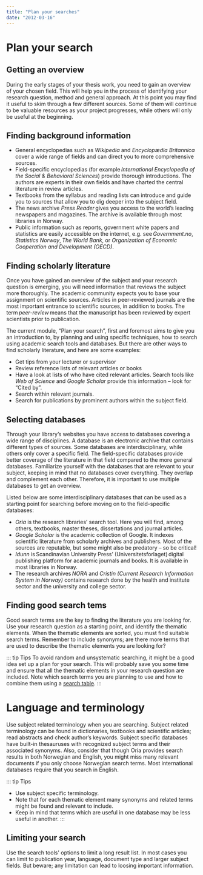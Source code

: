 ```yaml
---
title: "Plan your searches"
date: "2012-03-16"
---
```


# Plan your search

## Getting an overview
During the early stages of your thesis work, you need to gain an overview of your chosen field. This will help you in the process of identifying your research question, method and general approach. At this point you may find it useful to skim through a few different sources. Some of them will continue to be valuable resources as your project progresses, while others will only be useful at the beginning. 


## Finding background information
+ General encyclopedias such as _Wikipedia_ and _Encyclopædia Britannica_ cover a wide range of fields and can direct you to more comprehensive sources. 
+ Field-specific encyclopedias (for example _International Encyclopedia of the Social & Behavioral Sciences_) provide thorough introductions. The authors are experts in their own fields and have charted the central literature in review articles. 
+ Textbooks from the syllabus and reading lists can introduce and guide you to sources that allow you to dig deeper into the subject field. 
+ The news archive _Press Reader_ gives you access to the world’s leading newspapers and magazines. The archive is available through most libraries in Norway. 
+ Public information such as reports, government white papers and statistics are easily accessible on the internet, e.g. see _Government.no_, _Statistics Norway_, _The World Bank_, or _Organization of Economic Cooperation and Development (OECD)_. 


## Finding scholarly literature
Once you have gained an overview of the subject and your research question is emerging, you will need information that reviews the subject more thoroughly. The academic community expects you to base your assignment on scientific sources. Articles in peer-reviewed journals are the most important entrance to scientific sources, in addition to books. The term _peer-review_ means that the manuscript has been reviewed by expert scientists prior to publication.  

The current module, “Plan your search”, first and foremost aims to give you an introduction to, by planning and using specific techniques, how to search using academic search tools and databases. But there are other ways to find scholarly literature, and here are some examples: 

+ Get tips from your lecturer or supervisor 
+ Review reference lists of relevant articles or books 
+ Have a look at lists of who have cited relevant articles. Search tools like _Web of Science_ and _Google Scholar_ provide this information – look for “Cited by”. 
+ Search within relevant journals. 
+ Search for publications by prominent authors within the subject field.

## Selecting databases
Through your library’s websites you have access to databases covering a wide range of disciplines. A database is an electronic archive that contains different types of sources. Some databases are interdisciplinary, while others only cover a specific field. The field-specific databases provide better coverage of the literature in that field compared to the more general databases. Familiarize yourself with the databases that are relevant to your subject, keeping in mind that no databases cover everything. They overlap and complement each other. Therefore, it is important to use multiple databases to get an overview. 

Listed below are some interdisciplinary databases that can be used as a starting point for searching before moving on to the field-specific databases: 

+ _Oria_ is the research libraries’ search tool. Here you will find, among others, textbooks, master theses, dissertations and journal articles. 
+ _Google Scholar_ is the academic collection of Google. It indexes scientific literature from scholarly archives and publishers. Most of the sources are reputable, but some might also be predatory – so be critical! 
+ _Idunn_ is Scandinavian University Press’ (Universitetsforlaget) digital publishing platform for academic journals and books. It is available in most libraries in Norway. 
+ The research archives _NORA_ and _Cristin (Current Research Information System in Norway)_ contains research done by the health and institute sector and the university and college sector.


## Finding good search tems
Good search terms are the key to finding the literature you are looking for. Use your research question as a starting point, and identify the thematic elements. When the thematic elements are sorted, you must find suitable search terms. Remember to include synonyms; are there more terms that are used to describe the thematic elements you are looking for?   

::: tip Tips 
To avoid random and unsystematic searching, it might be a good idea set up a plan for your search. This will probably save you some time and ensure that all the thematic elements in your research question are included. Note which search terms you are planning to use and how to combine them using a [search table](/searching/searching-techniques.html#using-a-search-table).
::: 

# Language and terminology 

Use subject related terminology when you are searching. Subject related terminology can be found in dictionaries, textbooks and scientific articles; read abstracts and check author’s keywords. Subject specific databases have built-in thesauruses with recognized subject terms and their associated synonyms. Also, consider that though Oria provides search results in both Norwegian and English, you might miss many relevant documents if you only choose Norwegian search terms. Most international databases require that you search in English.  

::: tip Tips 
+ Use subject specific terminology.
+ Note that for each thematic element many synonyms and related terms might be found and relevant to include. 
+ Keep in mind that terms which are useful in one database may be less useful in another.
:::

## Limiting your search
Use the search tools' options to limit a long result list. In most cases you can limit to publication year, language, document type and larger subject fields. But beware; any limitation can lead to loosing important information. 

